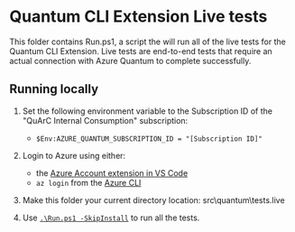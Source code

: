 # Quantum CLI Extension Live tests

This folder contains Run.ps1, a script the will run all of the live tests for the Quantum CLI Extension.  Live tests are end-to-end tests that require an actual connection with Azure Quantum
to complete successfully.


## Running locally

1. Set the following environment variable to the Subscription ID of the "QuArC Internal Consumption" subscription:
    * `$Env:AZURE_QUANTUM_SUBSCRIPTION_ID = "[Subscription ID]"`

2. Login to Azure using either:
    * the [Azure Account extension in VS Code](https://marketplace.visualstudio.com/items?itemName=ms-vscode.azure-account)
    * `az login` from the [Azure CLI](https://learn.microsoft.com/cli/azure/)

3. Make this folder your current directory location: src\quantum\tests.live

4. Use [`.\Run.ps1 -SkipInstall`](.\Run.ps1) to run all the tests.
